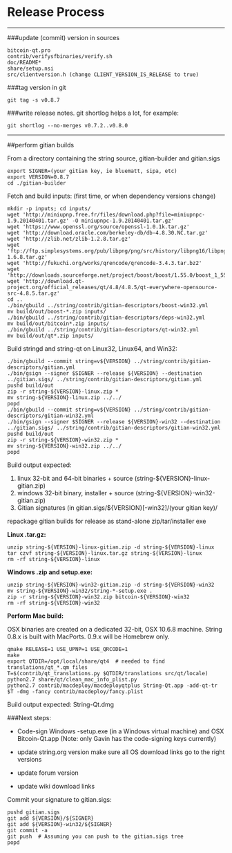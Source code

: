Release Process
====================

* * *

###update (commit) version in sources


	bitcoin-qt.pro
	contrib/verifysfbinaries/verify.sh
	doc/README*
	share/setup.nsi
	src/clientversion.h (change CLIENT_VERSION_IS_RELEASE to true)

###tag version in git

	git tag -s v0.8.7

###write release notes. git shortlog helps a lot, for example:

	git shortlog --no-merges v0.7.2..v0.8.0

* * *

##perform gitian builds

 From a directory containing the string source, gitian-builder and gitian.sigs
  
	export SIGNER=(your gitian key, ie bluematt, sipa, etc)
	export VERSION=0.8.7
	cd ./gitian-builder

 Fetch and build inputs: (first time, or when dependency versions change)

	mkdir -p inputs; cd inputs/
	wget 'http://miniupnp.free.fr/files/download.php?file=miniupnpc-1.9.20140401.tar.gz' -O miniupnpc-1.9.20140401.tar.gz'
	wget 'https://www.openssl.org/source/openssl-1.0.1k.tar.gz'
	wget 'http://download.oracle.com/berkeley-db/db-4.8.30.NC.tar.gz'
	wget 'http://zlib.net/zlib-1.2.8.tar.gz'
	wget 'ftp://ftp.simplesystems.org/pub/libpng/png/src/history/libpng16/libpng-1.6.8.tar.gz'
	wget 'http://fukuchi.org/works/qrencode/qrencode-3.4.3.tar.bz2'
	wget 'http://downloads.sourceforge.net/project/boost/boost/1.55.0/boost_1_55_0.tar.bz2'
	wget 'http://download.qt-project.org/official_releases/qt/4.8/4.8.5/qt-everywhere-opensource-src-4.8.5.tar.gz'
	cd ..
	./bin/gbuild ../string/contrib/gitian-descriptors/boost-win32.yml
	mv build/out/boost-*.zip inputs/
	./bin/gbuild ../string/contrib/gitian-descriptors/deps-win32.yml
	mv build/out/bitcoin*.zip inputs/
	./bin/gbuild ../string/contrib/gitian-descriptors/qt-win32.yml
	mv build/out/qt*.zip inputs/

 Build stringd and string-qt on Linux32, Linux64, and Win32:
  
	./bin/gbuild --commit string=v${VERSION} ../string/contrib/gitian-descriptors/gitian.yml
	./bin/gsign --signer $SIGNER --release ${VERSION} --destination ../gitian.sigs/ ../string/contrib/gitian-descriptors/gitian.yml
	pushd build/out
	zip -r string-${VERSION}-linux.zip *
	mv string-${VERSION}-linux.zip ../../
	popd
	./bin/gbuild --commit string=v${VERSION} ../string/contrib/gitian-descriptors/gitian-win32.yml
	./bin/gsign --signer $SIGNER --release ${VERSION}-win32 --destination ../gitian.sigs/ ../string/contrib/gitian-descriptors/gitian-win32.yml
	pushd build/out
	zip -r string-${VERSION}-win32.zip *
	mv string-${VERSION}-win32.zip ../../
	popd

  Build output expected:

  1. linux 32-bit and 64-bit binaries + source (string-${VERSION}-linux-gitian.zip)
  2. windows 32-bit binary, installer + source (string-${VERSION}-win32-gitian.zip)
  3. Gitian signatures (in gitian.sigs/${VERSION}[-win32]/(your gitian key)/

repackage gitian builds for release as stand-alone zip/tar/installer exe

**Linux .tar.gz:**

	unzip string-${VERSION}-linux-gitian.zip -d string-${VERSION}-linux
	tar czvf string-${VERSION}-linux.tar.gz string-${VERSION}-linux
	rm -rf string-${VERSION}-linux

**Windows .zip and setup.exe:**

	unzip string-${VERSION}-win32-gitian.zip -d string-${VERSION}-win32
	mv string-${VERSION}-win32/string-*-setup.exe .
	zip -r string-${VERSION}-win32.zip bitcoin-${VERSION}-win32
	rm -rf string-${VERSION}-win32

**Perform Mac build:**

  OSX binaries are created on a dedicated 32-bit, OSX 10.6.8 machine.
  String 0.8.x is built with MacPorts.  0.9.x will be Homebrew only.

	qmake RELEASE=1 USE_UPNP=1 USE_QRCODE=1
	make
	export QTDIR=/opt/local/share/qt4  # needed to find translations/qt_*.qm files
	T=$(contrib/qt_translations.py $QTDIR/translations src/qt/locale)
	python2.7 share/qt/clean_mac_info_plist.py
	python2.7 contrib/macdeploy/macdeployqtplus String-Qt.app -add-qt-tr $T -dmg -fancy contrib/macdeploy/fancy.plist

 Build output expected: String-Qt.dmg

###Next steps:

* Code-sign Windows -setup.exe (in a Windows virtual machine) and
  OSX Bitcoin-Qt.app (Note: only Gavin has the code-signing keys currently)

* update string.org version
  make sure all OS download links go to the right versions

* update forum version

* update wiki download links

Commit your signature to gitian.sigs:

	pushd gitian.sigs
	git add ${VERSION}/${SIGNER}
	git add ${VERSION}-win32/${SIGNER}
	git commit -a
	git push  # Assuming you can push to the gitian.sigs tree
	popd

